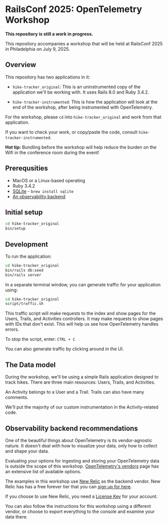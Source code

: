 # RailsConf 2025: OpenTelemetry Workshop

**This repository is still a work in progress.**

This repository accompanies a workshop that will be held at RailsConf 2025 in
Philadelphia on July 9, 2025.

## Overview

This repository has two applications in it:

* `hike-tracker_original`: This is an uninstrumented copy of the application
we'll be working with. It uses Rails 8.0 and Ruby 3.4.2.

* `hike-tracker-instrumented`: This is how the application will look at the end
of the workshop, after being instrumented with OpenTelemetry.

For the workshop, please `cd` into `hike-tracker_original` and work from that application.

If you want to check your work, or copy/paste the code, consult
`hike-tracker-instrumented`.

**Hot tip:** Bundling before the workshop will help reduce the burden on the
Wifi in the conference room during the event!

## Prerequsities

* MacOS or a Linux-based operating
* Ruby 3.4.2
* [SQLite][sqlite] - `brew install sqlite`
* [An observability backend](#observability-backend-recommendations-observability-backend-recommendations)

## Initial setup

```sh
cd hike-tracker_original
bin/setup
```

## Development

To run the application:

```sh
cd hike-tracker_original
bin/rails db:seed
bin/rails server
```

In a separate terminal window, you can generate traffic for your application
using:

```sh
cd hike-tracker_original
script/traffic.sh
```

This traffic script will make requests to the index and show pages for
the Users, Trails, and Activities controllers. It may make requests to show
pages with IDs that don't exist. This will help us see how OpenTelemetry
handles errors.

To stop the script, enter: `CTRL + C`

You can also generate traffic by clicking around in the UI.

## The Data model

During the workshop, we'll be using a simple Rails application designed to track
hikes. There are three main resources: Users, Trails, and Activities.

An Activity belongs to a User and a Trail. Trails can also have many comments.

We'll put the majority of our custom instrumentation in the Activity-related
code.

## Observability backend recommendations

One of the beautiful things about OpenTelemetry is its vendor-agnostic nature.
It doesn't deal with how to visualize your data, only how to collect and shape
your data.

Evaluating your options for ingesting and storing your OpenTelemetry data is
outside the scope of this workshop. [OpenTelemetry's vendors][otel-vendors] page
has an extensive list of available options.

The examples in this workshop use [New Relic](newrelic.com) as the backend
vendor. New Relic has has a free forever tier that you can
[sign up for here][nr-signup].

If you choose to use New Relic, you need a [License Key][license-key] for your
account.

You can also follow the instructions for this workshop using a different vendor,
or choose to export everything to the console and examine your data there.


[sqlite]: https://www.sqlite.org/index.html
[otel-vendors]: https://opentelemetry.io/ecosystem/vendors/
[nr-signup]: https://newrelic.com/signup
[license-key]: https://docs.newrelic.com/docs/apis/intro-apis/new-relic-api-keys/#:~:text=Read%20more-,License%20key%2C,-used%20for%20data
